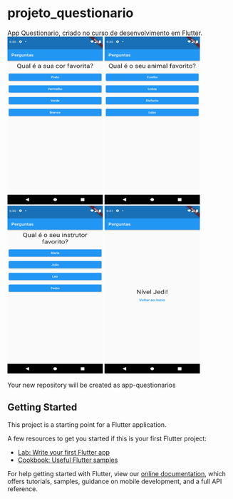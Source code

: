 # projeto_questionario

App Questionario, criado no curso de desenvolvimento em Flutter.
<img src="img/print1.png" width="214" height="376" />
<img src="img/print2.png" width="214" height="376" />
<img src="img/print3.png" width="214" height="376" />
<img src="img/print4.png" width="214" height="376" />

Your new repository will be created as app-questionarios
## Getting Started

This project is a starting point for a Flutter application.

A few resources to get you started if this is your first Flutter project:

- [Lab: Write your first Flutter app](https://flutter.dev/docs/get-started/codelab)
- [Cookbook: Useful Flutter samples](https://flutter.dev/docs/cookbook)

For help getting started with Flutter, view our
[online documentation](https://flutter.dev/docs), which offers tutorials,
samples, guidance on mobile development, and a full API reference.
